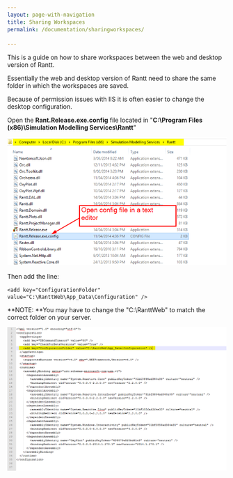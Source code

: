 ```yaml
---
layout: page-with-navigation
title: Sharing Workspaces
permalink: /documentation/sharingworkspaces/

---
```


This is a guide on how to share workspaces between the web and desktop version of Rantt.

Essentially the web and desktop version of Rantt need to share the same folder in which the workspaces are saved.

Because of permission issues with IIS it is often easier to change the desktop configuration.

Open the **Rant.Release.exe.config** file located in "**C:\Program Files (x86)\Simulation Modelling Services\Rantt**"

![](images/config.png)

Then add the line:

    <add key="ConfigurationFolder" value="C:\RanttWeb\App_Data\Configuration" />

**NOTE: **You may have to change the "C:\RanttWeb" to match the correct folder on your server.

<img src="images/configFile.png" alt="Drawing" style="width: 720px;"/> 

 

 
                    